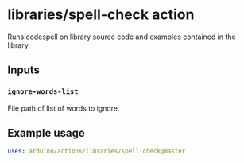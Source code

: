 # libraries/spell-check action

Runs codespell on library source code and examples contained in the library.

## Inputs

### `ignore-words-list`

File path of list of words to ignore.

## Example usage

```yaml
uses: arduino/actions/libraries/spell-check@master
```
